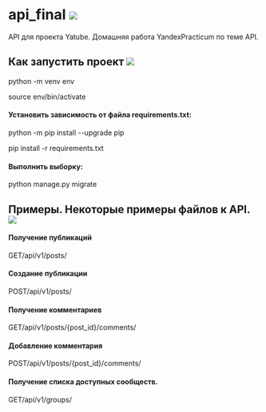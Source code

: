 # api_final  <img src ="https://img.shields.io/badge/django%20rest-ff1709?style=for-the-badge&logo=django&logoColor=white " />

API для проекта Yatube. Домашняя работа YandexPracticum по теме API.

## Как запустить проект <img src = "https://img.shields.io/badge/Python-FFD43B?style=for-the-badge&logo=python&logoColor=blue" />

python -m venv env 

source env/bin/activate 

#### Установить зависимость от файла requirements.txt: 

python -m pip install --upgrade pip 

pip install -r requirements.txt 

#### Выполнить выборку: 

python manage.py migrate 

## Примеры. Некоторые примеры файлов к API. <img src ="https://img.shields.io/badge/Postman-FF6C37?style=for-the-badge&logo=Postman&logoColor=white"/>

#### Получение публикаций 

GET/api/v1/posts/ 

#### Создание публикации 

POST/api/v1/posts/ 

#### Получение комментариев 

GET/api/v1/posts/{post_id}/comments/ 

#### Добавление комментария 

POST/api/v1/posts/{post_id}/comments/ 

#### Получение списка доступных сообществ. 

GET/api/v1/groups/